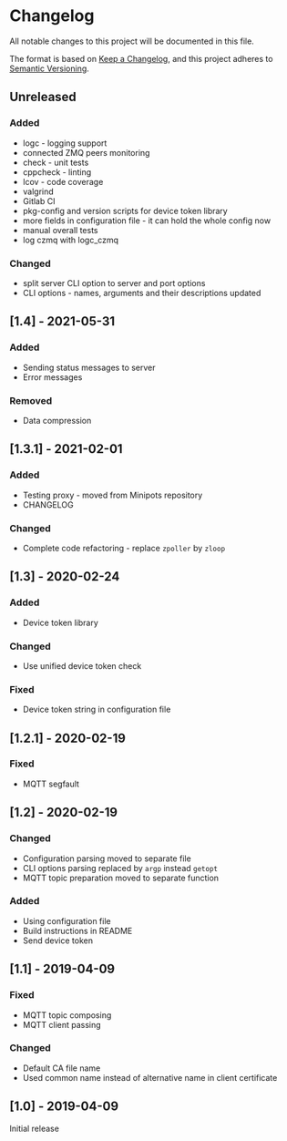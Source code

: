 # Changelog
All notable changes to this project will be documented in this file.

The format is based on [Keep a Changelog](https://keepachangelog.com/en/1.0.0/),
and this project adheres to [Semantic Versioning](https://semver.org/spec/v2.0.0.html).

## Unreleased
### Added
- logc - logging support
- connected ZMQ peers monitoring
- check - unit tests
- cppcheck - linting
- lcov - code coverage
- valgrind
- Gitlab CI
- pkg-config and version scripts for device token library
- more fields in configuration file - it can hold the whole config now
- manual overall tests
- log czmq with logc_czmq

### Changed
- split server CLI option to server and port options
- CLI options - names, arguments and their descriptions updated

## [1.4] - 2021-05-31
### Added
- Sending status messages to server
- Error messages

### Removed
- Data compression

## [1.3.1] - 2021-02-01
### Added
- Testing proxy - moved from Minipots repository
- CHANGELOG

### Changed
- Complete code refactoring - replace `zpoller` by `zloop`

## [1.3] - 2020-02-24
### Added
- Device token library

### Changed
- Use unified device token check

### Fixed
- Device token string in configuration file

## [1.2.1] - 2020-02-19
### Fixed
- MQTT segfault

## [1.2] - 2020-02-19
### Changed
- Configuration parsing moved to separate file
- CLI options parsing replaced by `argp` instead `getopt`
- MQTT topic preparation moved to separate function

### Added
- Using configuration file
- Build instructions in README
- Send device token

## [1.1] - 2019-04-09
### Fixed
- MQTT topic composing
- MQTT client passing

### Changed
- Default CA file name
- Used common name instead of alternative name in client certificate 

## [1.0] - 2019-04-09
Initial release

